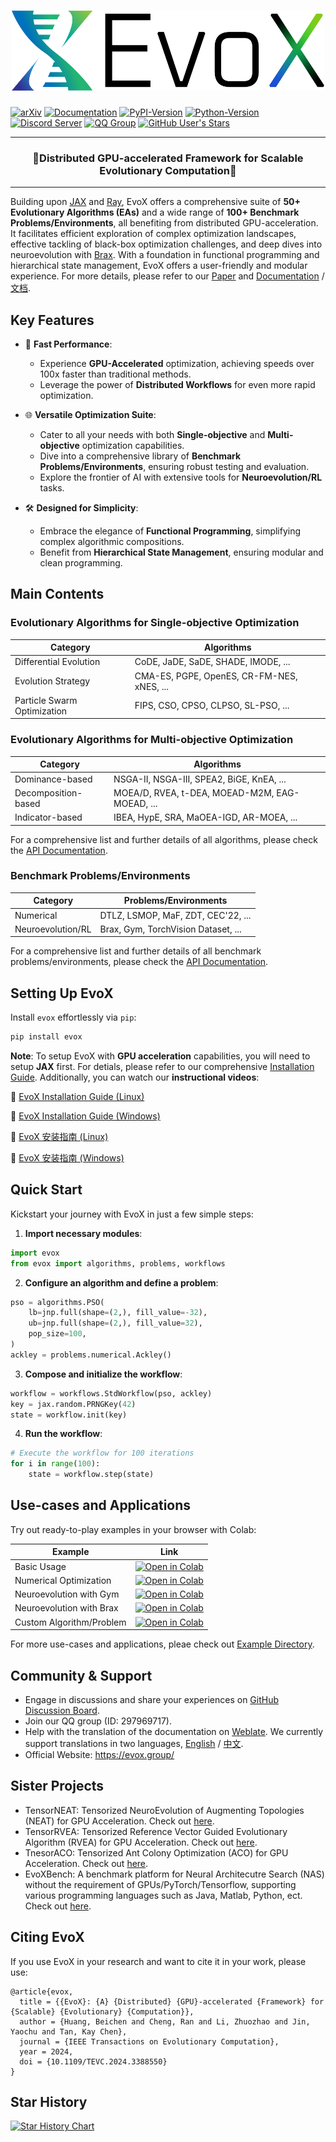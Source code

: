 <h1 align="center">
  <picture>
    <source media="(prefers-color-scheme: dark)" srcset="docs/source/_static/evox_logo_dark.png">
    <source media="(prefers-color-scheme: light)" srcset="docs/source/_static/evox_logo_light.png">
    <img alt="EvoX Logo" height="128" width="500px" src="docs/source/_static/evox_logo_light.png">
  </picture>
</h1>


  [![arXiv](https://img.shields.io/badge/arxiv-2212.05652-red)](https://arxiv.org/abs/2301.12457)
  [![Documentation](https://img.shields.io/badge/readthedocs-docs-green?logo=readthedocs)](https://evox.readthedocs.io/)
  [![PyPI-Version](https://img.shields.io/pypi/v/evox?logo=python)](https://pypi.org/project/evox/)
  [![Python-Version](https://img.shields.io/badge/python-3.9+-orange?logo=python)](https://pypi.org/project/evox/)
  [![Discord Server](https://img.shields.io/badge/discord-evox-%235865f2?logo=discord)](https://discord.gg/Vbtgcpy7G4)
  [![QQ Group](https://img.shields.io/badge/QQ-297969717-%231db4f4?logo=tencentqq)](https://qm.qq.com/q/vTPvoMUGAw)
  [![GitHub User's Stars](https://img.shields.io/github/stars/EMI-Group%2Fevox)](https://github.com/EMI-Group/evox)
    <!--[![PyPI-Downloads](https://img.shields.io/pypi/dm/evox?color=orange&logo=python)](https://pypi.org/project/evox/)-->

---

<h3 align="center">
  🌟Distributed GPU-accelerated Framework for Scalable Evolutionary Computation🌟
</h3>

---

Building upon [JAX](https://github.com/google/jax) and [Ray](https://github.com/ray-project/ray), EvoX offers a comprehensive suite of **50+ Evolutionary Algorithms (EAs)** and a wide range of **100+ Benchmark Problems/Environments**, all benefiting from distributed GPU-acceleration. It facilitates efficient exploration of complex optimization landscapes, effective tackling of black-box optimization challenges, and deep dives into neuroevolution with [Brax](https://github.com/google/brax). With a foundation in functional programming and hierarchical state management, EvoX offers a user-friendly and modular experience. For more details, please refer to our [Paper](https://arxiv.org/abs/2301.12457) and [Documentation](https://evox.readthedocs.io/en/latest/) / [文档](https://evox.readthedocs.io/zh/latest/).

## Key Features

- 🚀 **Fast Performance**:
  - Experience **GPU-Accelerated** optimization, achieving speeds over 100x faster than traditional methods.
  - Leverage the power of **Distributed Workflows** for even more rapid optimization.

- 🌐 **Versatile Optimization Suite**:
  - Cater to all your needs with both **Single-objective** and **Multi-objective** optimization capabilities.
  - Dive into a comprehensive library of **Benchmark Problems/Environments**, ensuring robust testing and evaluation.
  - Explore the frontier of AI with extensive tools for **Neuroevolution/RL** tasks.

- 🛠️ **Designed for Simplicity**:
  - Embrace the elegance of **Functional Programming**, simplifying complex algorithmic compositions.
  - Benefit from **Hierarchical State Management**, ensuring modular and clean programming.

## Main Contents

### Evolutionary Algorithms for Single-objective Optimization

| Category                    | Algorithms                                 |
| --------------------------- | ------------------------------------------ |
| Differential Evolution      | CoDE, JaDE, SaDE, SHADE, IMODE, ...        |
| Evolution Strategy          | CMA-ES, PGPE, OpenES, CR-FM-NES, xNES, ... |
| Particle Swarm Optimization | FIPS, CSO, CPSO, CLPSO, SL-PSO, ...        |

### Evolutionary Algorithms for Multi-objective Optimization

| Category            | Algorithms                                     |
| ------------------- | ---------------------------------------------- |
| Dominance-based     | NSGA-II, NSGA-III, SPEA2, BiGE, KnEA, ...      |
| Decomposition-based | MOEA/D, RVEA, t-DEA, MOEAD-M2M, EAG-MOEAD, ... |
| Indicator-based     | IBEA, HypE, SRA, MaOEA-IGD, AR-MOEA, ...       |

For a comprehensive list and further details of all algorithms, please check the [API Documentation](https://evox.readthedocs.io/en/latest/api/algorithms/index.html).

### Benchmark Problems/Environments

| Category       | Problems/Environments               |
| -------------- | ----------------------------------- |
| Numerical      | DTLZ, LSMOP, MaF, ZDT, CEC'22,  ... |
| Neuroevolution/RL | Brax, Gym, TorchVision Dataset, ... |

For a comprehensive list and further details of all benchmark problems/environments, please check the [API Documentation](https://evox.readthedocs.io/en/latest/api/problems/index.html).


## Setting Up EvoX

Install `evox` effortlessly via `pip`:
```bash
pip install evox
```

**Note**: To setup EvoX with **GPU acceleration** capabilities, you will need to setup **JAX** first. For detials, please refer to our comprehensive [Installation Guide](https://evox.readthedocs.io/en/latest/guide/install/index.html). Additionally, you can watch our **instructional videos**:

🎥 [EvoX Installation Guide (Linux)](https://youtu.be/fa2s1Jl-Fy0)

🎥 [EvoX Installation Guide (Windows)](https://youtu.be/7f8Uz1rqvn8)

🎥 [EvoX 安装指南 (Linux)](https://www.bilibili.com/video/BV1Zt421c7GN)

🎥 [EvoX 安装指南 (Windows)](https://www.bilibili.com/video/BV1Bb421h7bG)



## Quick Start

Kickstart your journey with EvoX in just a few simple steps:
1. **Import necessary modules**:
```python
import evox
from evox import algorithms, problems, workflows
```
2. **Configure an algorithm and define a problem**:
```python
pso = algorithms.PSO(
    lb=jnp.full(shape=(2,), fill_value=-32),
    ub=jnp.full(shape=(2,), fill_value=32),
    pop_size=100,
)
ackley = problems.numerical.Ackley()
```
3. **Compose and initialize the workflow**:
```python
workflow = workflows.StdWorkflow(pso, ackley)
key = jax.random.PRNGKey(42)
state = workflow.init(key)
```
4. **Run the workflow**:
```python
# Execute the workflow for 100 iterations
for i in range(100):
    state = workflow.step(state)
```

## Use-cases and Applications

Try out ready-to-play examples in your browser with Colab:

| Example                  | Link                                                                                                                                                                                                   |
| ------------------------ | ------------------------------------------------------------------------------------------------------------------------------------------------------------------------------------------------------ |
| Basic Usage              | [![Open in Colab](https://colab.research.google.com/assets/colab-badge.svg)](https://colab.research.google.com/github/EMI-Group/evox/blob/main/docs/source/guide/basics/1-start.ipynb)                 |
| Numerical Optimization   | [![Open in Colab](https://colab.research.google.com/assets/colab-badge.svg)](https://colab.research.google.com/github/EMI-Group/evox/blob/main/docs/source/example/pso_ackley.ipynb)                   |
| Neuroevolution with Gym  | [![Open in Colab](https://colab.research.google.com/assets/colab-badge.svg)](https://colab.research.google.com/github/EMI-Group/evox/blob/main/docs/source/example/gym_classic_control.ipynb)          |
| Neuroevolution with Brax | [![Open in Colab](https://colab.research.google.com/assets/colab-badge.svg)](https://colab.research.google.com/github/EMI-Group/evox/blob/main/docs/source/guide/basics/2-problems.ipynb)              |
| Custom Algorithm/Problem | [![Open in Colab](https://colab.research.google.com/assets/colab-badge.svg)](https://colab.research.google.com/github/EMI-Group/evox/blob/main/docs/source/example/custom_algorithm_and_problem.ipynb) |

For more use-cases and applications, pleae check out [Example Directory](https://evox.readthedocs.io/en/latest/example/index.html).

## Community & Support

- Engage in discussions and share your experiences on [GitHub Discussion Board](https://github.com/EMI-Group/evox/discussions).
- Join our QQ group (ID: 297969717).
- Help with the translation of the documentation on [Weblate](https://hosted.weblate.org/projects/evox/evox/).
We currently support translations in two languages, [English](https://evox.readthedocs.io/en/latest/) / [中文](https://evox.readthedocs.io/zh/latest/).
- Official Website: https://evox.group/

## Sister Projects
- TensorNEAT: Tensorized NeuroEvolution of Augmenting Topologies (NEAT) for GPU Acceleration. Check out [here](https://github.com/EMI-Group/tensorneat).
- TensorRVEA: Tensorized Reference Vector Guided Evolutionary Algorithm (RVEA) for GPU Acceleration. Check out [here](https://github.com/EMI-Group/tensorrvea).
- TnesorACO: Tensorized Ant Colony Optimization (ACO) for GPU Acceleration. Check out [here](https://github.com/EMI-Group/tensoraco).
- EvoXBench: A benchmark platform for Neural Architecutre Search (NAS) without the requirement of GPUs/PyTorch/Tensorflow, supporting various programming languages such as Java, Matlab, Python, ect. Check out [here](https://github.com/EMI-Group/evoxbench).

## Citing EvoX

If you use EvoX in your research and want to cite it in your work, please use:
```
@article{evox,
  title = {{EvoX}: {A} {Distributed} {GPU}-accelerated {Framework} for {Scalable} {Evolutionary} {Computation}},
  author = {Huang, Beichen and Cheng, Ran and Li, Zhuozhao and Jin, Yaochu and Tan, Kay Chen},
  journal = {IEEE Transactions on Evolutionary Computation},
  year = 2024,
  doi = {10.1109/TEVC.2024.3388550}
}
```

## Star History

[![Star History Chart](https://api.star-history.com/svg?repos=EMI-Group/evox&type=Date)](https://star-history.com/#EMI-Group/evox&Date)



